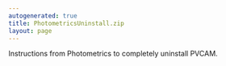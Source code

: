 ```yaml
---
autogenerated: true
title: PhotometricsUninstall.zip
layout: page
---
```


Instructions from Photometrics to completely uninstall PVCAM.
